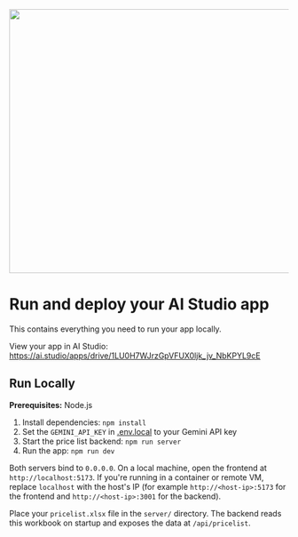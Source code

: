 <div align="center">
<img width="1200" height="475" alt="GHBanner" src="https://github.com/user-attachments/assets/0aa67016-6eaf-458a-adb2-6e31a0763ed6" />
</div>

# Run and deploy your AI Studio app

This contains everything you need to run your app locally.

View your app in AI Studio: https://ai.studio/apps/drive/1LU0H7WJrzGpVFUX0ljk_jv_NbKPYL9cE

## Run Locally

**Prerequisites:**  Node.js


1. Install dependencies:
   `npm install`
2. Set the `GEMINI_API_KEY` in [.env.local](.env.local) to your Gemini API key
3. Start the price list backend:
   `npm run server`
4. Run the app:
   `npm run dev`

Both servers bind to `0.0.0.0`. On a local machine, open the frontend at `http://localhost:5173`. If you're running in a container or remote VM, replace `localhost` with the host's IP (for example `http://<host-ip>:5173` for the frontend and `http://<host-ip>:3001` for the backend).

Place your `pricelist.xlsx` file in the `server/` directory. The backend reads this workbook on startup and exposes the data at `/api/pricelist`.
